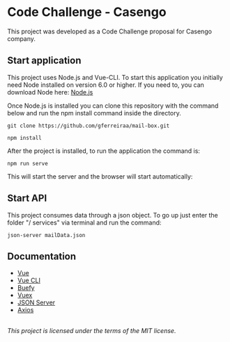 # Code Challenge - Casengo

This project was developed as a Code Challenge proposal for Casengo company.

## Start application

This project uses Node.js and Vue-CLI. To start this application you initially need Node installed on version 6.0 or higher. If you need to, you can download Node here: [Node.js](https://nodejs.org/en/)

Once Node.js is installed you can clone this repository with the command below and run the npm install command inside the directory.
```
git clone https://github.com/gferreiraa/mail-box.git
```
```
npm install
```
After the project is installed, to run the application the command is:
```
npm run serve
```
This will start the server and the browser will start automatically:


## Start API
This project consumes data through a json object. To go up just enter the folder "/ services" via terminal and run the command:
```
json-server mailData.json
```

## Documentation
- [Vue](https://vuejs.org/)
- [Vue CLI](https://cli.vuejs.org/)
- [Buefy](https://buefy.org/)
- [Vuex](https://vuex.vuejs.org/)
- [JSON Server](https://github.com/typicode/json-server)
- [Axios](https://github.com/axios/axios)




<br/>
<i>This project is licensed under the terms of the MIT license.</i>
